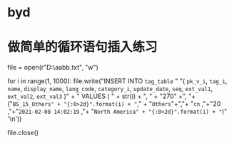 # byd
# 做简单的循环语句插入练习
file = open(r"D:\aabb.txt", "w")

for i in range(1, 1000):
    file.write("INSERT INTO  `tag_table` "
               "( `pk_v_i`, `tag_i`, `name`, `display_name`, `lang_code`, `category_i`, `update_date`, `seq`, `ext_val1`, `ext_val2`, `ext_val3` )" +
               " VALUES ( " +
               str(i) + ", " +
               "270" +", "+
               ("`BS_15_Others" + "{:0>2d}".format(i) + "`," +
               "`Others`"+","+
               "`cn` ,"+"20 ,"+"`2021-02-08 14:02:19` ,"+
                "`North America" + "{:0>2d}".format(i) + "`)" '\n'))

file.close()





